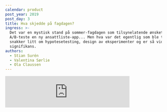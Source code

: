```yaml
---
calendar: product
post_year: 2019
post_day: 3
title: Hva skjedde på fagdagen?
ingress: >-
  Det var en mystisk stand på sommer-fagdagen som tilsynelatende ønsket å
  A/B-teste en ny ansattliste-app... Men hva var det egentlig som ble testet? Vi
  snakker litt om hypotesetesting, design av eksperimenter og er så vidt innom
  signifikans. 
authors:
  - Stian Surén
  - Valentina Sørlie
  - Ola Claussen
---
```

<iframe src="https://anchor.fm/kaffeprathosbekk/embed" height="102px" width="400px" frameborder="0" scrolling="no"></iframe>
